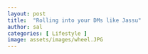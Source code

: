 ```yaml
---
layout: post
title:  "Rolling into your DMs like Jassu"
author: sal
categories: [ Lifestyle ]
image: assets/images/wheel.JPG
---
```

